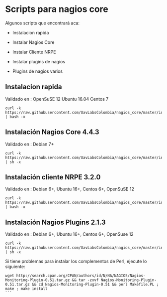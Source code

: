 # Scripts para nagios core

Algunos scripts que encontrará aca:

* Instalacion rapida

* Instalar Nagios Core

* Instalar Cliente NRPE

* Instalar plugins de nagios

* Plugins de nagios varios

## Instalacion rapida
Validado en : OpenSuSE 12  Ubuntu 16.04 Centos 7
```
curl -k https://raw.githubusercontent.com/UavLabsColombia/nagios_core/master/install_configure_cliente_plugins.sh | bash -x
```

## Instalación Nagios Core 4.4.3
Validado en : Debian 7+
```
curl -k https://raw.githubusercontent.com/UavLabsColombia/nagios_core/master/install_nagios.sh | sh -x
```

## Instalación cliente NRPE 3.2.0
Validado en : Debian 6+, Ubuntu 16+, Centos 6+, OpenSuSE 12
```
curl -k https://raw.githubusercontent.com/UavLabsColombia/nagios_core/master/install_nrpe.sh | bash -x
```

## Instalación Nagios Plugins 2.1.3
Validado en : Debian 6+, Ubuntu 16+, Centos 6+, OpenSuse 12
```
curl -k https://raw.githubusercontent.com/UavLabsColombia/nagios_core/master/install_nagiosplugins.sh | sh -x
```
Si tiene problemas para instalar los complementos de Perl, ejecute lo siguiente:
````
wget http://search.cpan.org/CPAN/authors/id/N/NA/NAGIOS/Nagios-Monitoring-Plugin-0.51.tar.gz && tar -zxvf Nagios-Monitoring-Plugin-0.51.tar.gz && cd Nagios-Monitoring-Plugin-0.51 && perl Makefile.PL ; make ; make install
```
